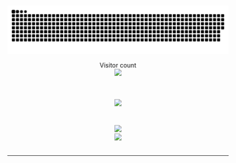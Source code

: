 
<a href=#><img src="contributions.svg"></a>

<p align="center"> 
  Visitor count<br>
  <img src="https://profile-counter.glitch.me/Joselay/count.svg" />
</p>

<h1 align="center">
    <img src="https://readme-typing-svg.herokuapp.com/?font=Righteous&size=35&center=true&vCenter=true&width=500&height=70&duration=4000&lines=Hi+There!+👋;+I'm+Smae+Tongmenglay!;" />
</h1>

<br/>
<div align="center">
    <img src="https://skillicons.dev/icons?i=react,redux,nextjs,threejs,gatsby,remix,tailwind,sass,figma,styledcomponents" /><br>
  <img src="https://skillicons.dev/icons?i=nodejs,express,nestjs,graphql,mongodb,firebase,supabase,mysql&perline=3" /><br>
</div>
  <br/>
<hr/>

